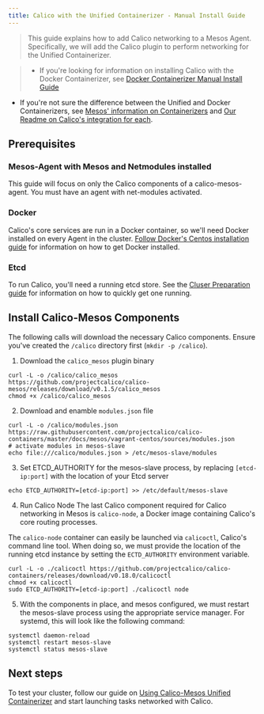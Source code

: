 ```yaml
---
title: Calico with the Unified Containerizer - Manual Install Guide
---
```


> This guide explains how to add Calico networking to a Mesos Agent.
Specifically, we will add the Calico plugin to perform networking
for the Unified Containerizer.

>- If you're looking for information on installing Calico with the Docker Containerizer, see [Docker Containerizer Manual Install Guide](ManualInstallCalicoDockerContainerizer)
- If you're not sure the difference between the Unified and Docker Containerizers, see  [Mesos' information on Containerizers](http://mesos.apache.org/documentation/latest/containerizer/) and [Our Readme on Calico's integration for each](index).


## Prerequisites

### Mesos-Agent with Mesos and Netmodules installed
This guide will focus on only the Calico components of a
calico-mesos-agent. You must have an agent with net-modules
activated.

### Docker
Calico's core services are run in a Docker container, so we'll need
Docker installed on every Agent in the cluster.
[Follow Docker's Centos installation guide](https://docs.docker.com/engine/installation/centos/)
for information on how to get Docker installed.

### Etcd
To run Calico, you'll need a running etcd store.
See the [Cluser Preparation guide](MesosClusterPreparation#etcd)
for information on how to quickly get one running.

## Install Calico-Mesos Components
The following calls will download the necessary Calico components.
Ensure you've created the `/calico` directory first (`mkdir -p /calico`).

1. Download the `calico_mesos` plugin binary

```shell
curl -L -o /calico/calico_mesos https://github.com/projectcalico/calico-mesos/releases/download/v0.1.5/calico_mesos
chmod +x /calico/calico_mesos
```

2. Download and enamble `modules.json` file

```shell
curl -L -o /calico/modules.json https://raw.githubusercontent.com/projectcalico/calico-containers/master/docs/mesos/vagrant-centos/sources/modules.json
# activate modules in mesos-slave
echo file:///calico/modules.json > /etc/mesos-slave/modules
```

3. Set ETCD_AUTHORITY for the mesos-slave process, by replacing
`[etcd-ip:port]` with the location of your Etcd server

```shell
echo ETCD_AUTHORITY=[etcd-ip:port] >> /etc/default/mesos-slave
```

4. Run Calico Node
The last Calico component required for Calico networking
in Mesos is `calico-node`, a Docker image containing
Calico's core routing processes.

The `calico-node` container can easily be launched via
`calicoctl`, Calico's command line tool. When doing so,
we must provide the location of the running etcd instance
by setting the `ECTD_AUTHORITY` environment variable.

```shell
curl -L -o ./calicoctl https://github.com/projectcalico/calico-containers/releases/download/v0.18.0/calicoctl
chmod +x calicoctl
sudo ETCD_AUTHORITY=[etcd-ip:port] ./calicoctl node
```

5. With the components in place, and mesos configured,
we must restart the mesos-slave process using the appropriate
service manager. For systemd, this will look like the
following command:

```shell
systemctl daemon-reload
systemctl restart mesos-slave
systemctl status mesos-slave
```

## Next steps
To test your cluster, follow our guide on [Using Calico-Mesos Unified Containerizer](UsageGuideUnifiedContainerizer) and start launching
tasks networked with Calico.
